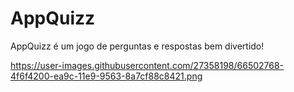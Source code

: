 # AppQuizz
AppQuizz é um jogo de perguntas e respostas bem divertido!




https://user-images.githubusercontent.com/27358198/66502768-4f6f4200-ea9c-11e9-9563-8a7cf88c8421.png
